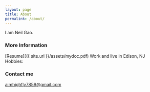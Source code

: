 ```yaml
---
layout: page
title: About
permalink: /about/
---
```


I am Neil Gao.

### More Information
[Resume]({{ site.url }}/assets/mydoc.pdf)
Work and live in Edison, NJ
Hobbies: 
### Contact me

[aimhighfly7859@gmail.com](mailto:aimhighfly7859@gmail.com)
